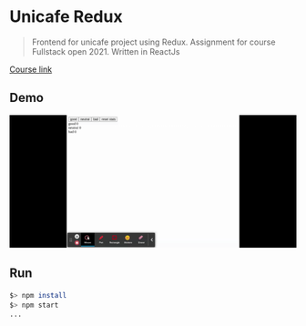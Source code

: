 # Unicafe Redux

> Frontend for unicafe project using Redux.
> Assignment for course Fullstack open 2021.
> Written in ReactJs 

[Course link](https://fullstackopen.com/en/part6/)

## Demo

![Gif](screenshots/unicafe-redux.gif)

## Run

```bash
$> npm install
$> npm start
...
```

